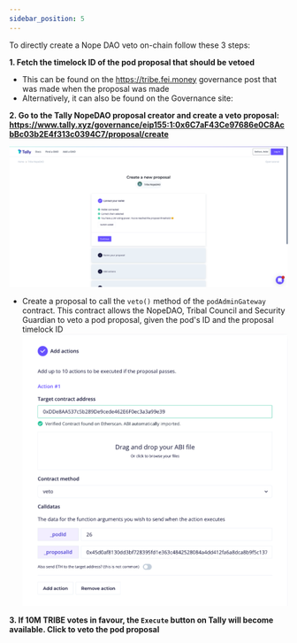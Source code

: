 ```yaml
---
sidebar_position: 5
---
```


To directly create a Nope DAO veto on-chain follow these 3 steps:

**1. Fetch the timelock ID of the pod proposal that should be vetoed**
- This can be found on the https://tribe.fei.money governance post that was made when the proposal was made
- Alternatively, it can also be found on the Governance site: 

**2. Go to the Tally NopeDAO proposal creator and create a veto proposal: https://www.tally.xyz/governance/eip155:1:0x6C7aF43Ce97686e0C8AcbBc03b2E4f313c0394C7/proposal/create**

![Tally NopeDAO Interface](TallyNope.png)

- Create a proposal to call the `veto()` method of the `podAdminGateway` contract. This contract allows the NopeDAO, Tribal Council and Security Guardian to veto a pod proposal, given the pod's ID and the proposal timelock ID
![Veto transaction](VetoTx.png)


**3. If 10M TRIBE votes in favour, the `Execute` button on Tally will become available. Click to veto the pod proposal**
